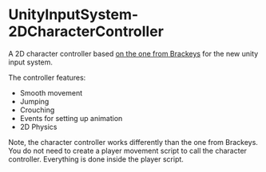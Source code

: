 # UnityInputSystem-2DCharacterController

A 2D character controller based [on the one from Brackeys](https://github.com/Brackeys/2D-Character-Controller) for the new unity input system.

The controller features:
- Smooth movement
- Jumping
- Crouching
- Events for setting up animation
- 2D Physics

Note, the character controller works differently than the one from Brackeys. You do not need to create a player movement script to call the character controller. Everything is done inside the player script.
